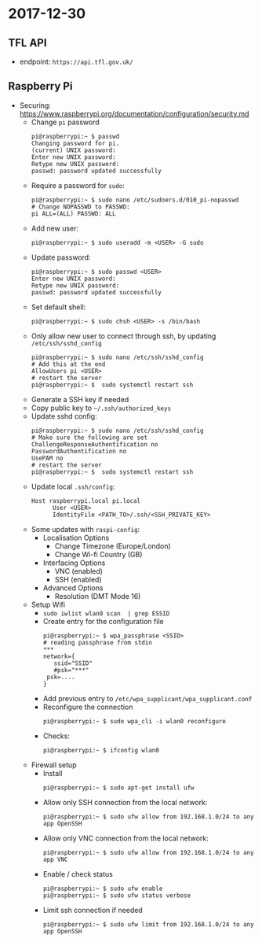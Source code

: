 # 2017-12-30

## TFL API

  * endpoint: `https://api.tfl.gov.uk/`

## Raspberry Pi

* Securing: https://www.raspberrypi.org/documentation/configuration/security.md
  * Change `pi` password
      ```shell
      pi@raspberrypi:~ $ passwd
      Changing password for pi.
      (current) UNIX password:
      Enter new UNIX password:
      Retype new UNIX password:
      passwd: password updated successfully
      ```
  * Require a password for `sudo`:
      ```shell
      pi@raspberrypi:~ $ sudo nano /etc/sudoers.d/010_pi-nopasswd
      # Change NOPASSWD to PASSWD:
      pi ALL=(ALL) PASSWD: ALL
      ```
  * Add new user:
      ```shell
      pi@raspberrypi:~ $ sudo useradd -m <USER> -G sudo
      ```
  * Update password:
      ```shell
      pi@raspberrypi:~ $ sudo passwd <USER>
      Enter new UNIX password:
      Retype new UNIX password:
      passwd: password updated successfully
      ```
  * Set default shell:
      ```shell      
      pi@raspberrypi:~ $ sudo chsh <USER> -s /bin/bash 
      ```
  * Only allow new user to connect through ssh, by updating `/etc/ssh/sshd_config`
      ```shell
      pi@raspberrypi:~ $ sudo nano /etc/ssh/sshd_config
      # Add this at the end
      AllowUsers pi <USER>
      # restart the server
      pi@raspberrypi:~ $  sudo systemctl restart ssh
      ```
  * Generate a SSH key if needed
  * Copy public key to `~/.ssh/authorized_keys`
  * Update sshd config:
      ```shell
      pi@raspberrypi:~ $ sudo nano /etc/ssh/sshd_config
      # Make sure the following are set
      ChallengeResponseAuthentification no
      PasswordAuthentification no
      UsePAM no
      # restart the server
      pi@raspberrypi:~ $  sudo systemctl restart ssh
      ```      
  * Update local `.ssh/config`:
      ```
      Host raspberrypi.local pi.local
            User <USER>
            IdentityFile <PATH_TO>/.ssh/<SSH_PRIVATE_KEY>
     ```
  * Some updates with `raspi-config`:
    * Localisation Options
      * Change Timezone (Europe/London)
      * Change Wi-fi Country (GB)
    * Interfacing Options
      * VNC (enabled)
      * SSH (enabled)
    * Advanced Options
      * Resolution (DMT Mode 16)
  * Setup Wifi
     * `sudo iwlist wlan0 scan  | grep ESSID`
     * Create entry for the configuration file
         ```
         pi@raspberrypi:~ $ wpa_passphrase <SSID>
         # reading passphrase from stdin
         ***
         network={
	        ssid="SSID"
	        #psk="***"
          psk=....
        }
        ```
    * Add previous entry to `/etc/wpa_supplicant/wpa_supplicant.conf`
    * Reconfigure the connection
        ```shell
        pi@raspberrypi:~ $ sudo wpa_cli -i wlan0 reconfigure
        ```
    * Checks:
        ```shell
        pi@raspberrypi:~ $ ifconfig wlan0
        ```
  * Firewall setup
    * Install 
        ```shell 
        pi@raspberrypi:~ $ sudo apt-get install ufw
        ```
    * Allow only SSH connection from the local network:
        ```shell
        pi@raspberrypi:~ $ sudo ufw allow from 192.168.1.0/24 to any app OpenSSH
        ```
    * Allow only VNC connection from the local network:
        ```shell
        pi@raspberrypi:~ $ sudo ufw allow from 192.168.1.0/24 to any app VNC
        ```         
    * Enable / check status
        ```shell
        pi@raspberrypi:~ $ sudo ufw enable
        pi@raspberrypi:~ $ sudo ufw status verbose
        ```
    * Limit ssh connection if needed
        ```shell
        pi@raspberrypi:~ $ sudo ufw limit from 192.168.1.0/24 to any app OpenSSH
        ```